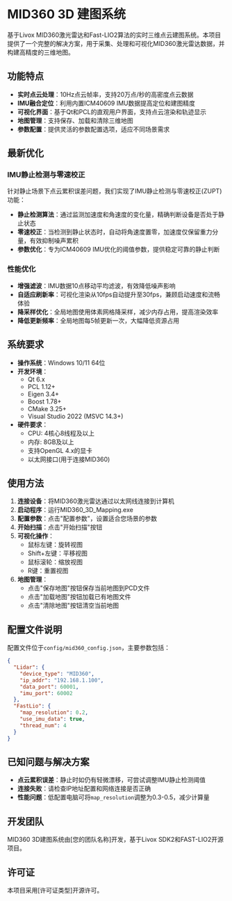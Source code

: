 # MID360 3D 建图系统

基于Livox MID360激光雷达和Fast-LIO2算法的实时三维点云建图系统。本项目提供了一个完整的解决方案，用于采集、处理和可视化MID360激光雷达数据，并构建高精度的三维地图。

## 功能特点

- **实时点云处理**：10Hz点云帧率，支持20万点/秒的高密度点云数据
- **IMU融合定位**：利用内置ICM40609 IMU数据提高定位和建图精度
- **可视化界面**：基于Qt和PCL的直观用户界面，支持点云渲染和轨迹显示
- **地图管理**：支持保存、加载和清除三维地图
- **参数配置**：提供灵活的参数配置选项，适应不同场景需求

## 最新优化

### IMU静止检测与零速校正

针对静止场景下点云累积误差问题，我们实现了IMU静止检测与零速校正(ZUPT)功能：

- **静止检测算法**：通过监测加速度和角速度的变化量，精确判断设备是否处于静止状态
- **零速校正**：当检测到静止状态时，自动将角速度置零，加速度仅保留重力分量，有效抑制噪声累积
- **参数优化**：专为ICM40609 IMU优化的阈值参数，提供稳定可靠的静止判断

### 性能优化

- **增强滤波**：IMU数据10点移动平均滤波，有效降低噪声影响
- **自适应刷新率**：可视化渲染从10fps自动提升至30fps，兼顾启动速度和流畅体验
- **降采样优化**：全局地图使用体素网格降采样，减少内存占用，提高渲染效率
- **降低更新频率**：全局地图每5帧更新一次，大幅降低资源占用

## 系统要求

- **操作系统**：Windows 10/11 64位
- **开发环境**：
  - Qt 6.x
  - PCL 1.12+
  - Eigen 3.4+
  - Boost 1.78+
  - CMake 3.25+
  - Visual Studio 2022 (MSVC 14.3+)
- **硬件要求**：
  - CPU: 4核心8线程及以上
  - 内存: 8GB及以上
  - 支持OpenGL 4.x的显卡
  - 以太网接口(用于连接MID360)

## 使用方法

1. **连接设备**：将MID360激光雷达通过以太网线连接到计算机
2. **启动程序**：运行MID360_3D_Mapping.exe
3. **配置参数**：点击"配置参数"，设置适合您场景的参数
4. **开始扫描**：点击"开始扫描"按钮
5. **可视化操作**：
   - 鼠标左键：旋转视图
   - Shift+左键：平移视图
   - 鼠标滚轮：缩放视图
   - R键：重置视图
6. **地图管理**：
   - 点击"保存地图"按钮保存当前地图到PCD文件
   - 点击"加载地图"按钮加载已有地图文件
   - 点击"清除地图"按钮清空当前地图

## 配置文件说明

配置文件位于`config/mid360_config.json`，主要参数包括：

```json
{
  "Lidar": {
    "device_type": "MID360",
    "ip_addr": "192.168.1.100",
    "data_port": 60001,
    "imu_port": 60002
  },
  "FastLio": {
    "map_resolution": 0.2,
    "use_imu_data": true,
    "thread_num": 4
  }
}
```

## 已知问题与解决方案

- **点云累积误差**：静止时如仍有轻微漂移，可尝试调整IMU静止检测阈值
- **连接失败**：请检查IP地址配置和网络连接是否正确
- **性能问题**：低配置电脑可将`map_resolution`调整为0.3-0.5，减少计算量

## 开发团队

MID360 3D建图系统由[您的团队名称]开发，基于Livox SDK2和FAST-LIO2开源项目。

## 许可证

本项目采用[许可证类型]开源许可。 